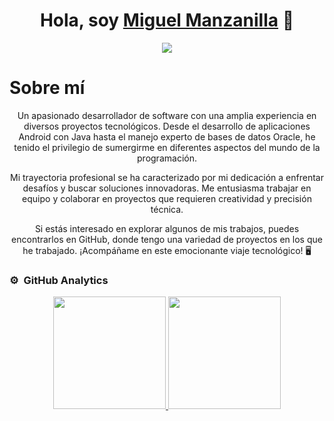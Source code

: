 <div align="center">
<h1 align="center">Hola, soy <a href="https://aristi.dev">Miguel Manzanilla</a> 👋</h1>
  <img src="https://i.imgur.com/42Toth4.jpg">
</div>

<div align="center">
<h1 align="left">Sobre mí</h1>
  <p>
     Un apasionado desarrollador de software con una amplia experiencia en diversos proyectos tecnológicos. Desde el desarrollo de aplicaciones Android con Java hasta el manejo experto de bases de datos Oracle, he tenido el privilegio de sumergirme en diferentes aspectos del mundo de la programación.

Mi trayectoria profesional se ha caracterizado por mi dedicación a enfrentar desafíos y buscar soluciones innovadoras. Me entusiasma trabajar en equipo y colaborar en proyectos que requieren creatividad y precisión técnica.

Si estás interesado en explorar algunos de mis trabajos, puedes encontrarlos en GitHub, donde tengo una variedad de proyectos en los que he trabajado. ¡Acompáñame en este emocionante viaje tecnológico! 🖥️


  </p>
</div>


### ⚙️ &nbsp;GitHub Analytics

<p align="center">
<a href="https://github.com/Miguel-Manzanilla">
  <img height="180em" src="https://github-readme-stats-eight-theta.vercel.app/api?username=Miguel-Manzanilla&show_icons=true&theme=algolia&include_all_commits=true&count_private=true"/>
  <img height="180em" src="https://github-readme-stats-eight-theta.vercel.app/api/top-langs/?username=Miguel-Manzanilla&layout=compact&langs_count=8&theme=algolia"/>
</a>
</p>
